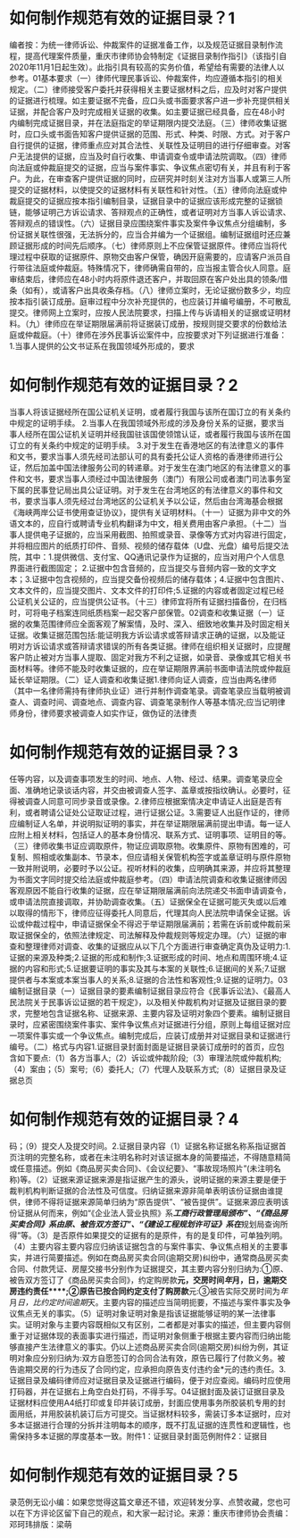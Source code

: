# 如何制作规范有效的证据目录？1

编者按：为统一律师诉讼、仲裁案件的证据准备工作，以及规范证据目录制作流程，提高代理案件质量，重庆市律师协会特制定《证据目录制作指引》（该指引自2020年11月1日起生效）。此指引具有较高的实务价值，希望给有需要的法律人以参考。01基本要求（一）律师代理民事诉讼、仲裁案件，均应遵循本指引的相关规定。（二）律师接受客户委托并获得相关主要证据材料之后，应及时对客户提供的证据进行梳理。如主要证据不完备，应口头或书面要求客户进一步补充提供相关证据，并配合客户及时完成相关证据的收集。如主要证据已经具备，应在48小时内编制完成证据目录，并在法庭指定的举证期限内提交法庭。（三）律师收集证据时，应口头或书面告知客户提供证据的范围、形式、种类、时限、方式。对于客户自行提供的证据，律师重点应对其合法性、关联性及证明目的进行仔细审查。对客户无法提供的证据，应当及时自行收集、申请调查令或申请法院调取。（四）律师向法庭或仲裁庭提交的证据，应当与案件事实、争议焦点密切有关，并且有利于客户。为此，在审查客户提供证据的同时，应研究并时刻关注对方当事人或第三人所提交的证据材料，以使提交的证据材料有关联性和针对性。（五）律师向法庭或仲裁庭提交的证据应按本指引编制目录，证据目录中的证据应该形成完整的证据锁链，能够证明己方诉讼请求、答辩观点的正确性，或者证明对方当事人诉讼请求、答辩观点的错误性。（六）证据目录应围绕案件事实及案件争议焦点分组编制，多份证据关联性很强，无法拆分的，应当合并编为一个证据组。编制证据组时还应兼顾证据形成的时间先后顺序。（七）律师原则上不应保管证据原件。律师应当将代理过程中获取的证据原件、原物交由客户保管，确因开庭需要的，应请客户派员自行带往法庭或仲裁庭。特殊情况下，律师确需自带的，应当报主管合伙人同意。庭审结束后，律师应在48小时内将原件退还客户，并取回原在客户处出具的领条/借条（如有），或请客户出具收条存档。（八）律师立案时，无论证据份数多少，均应按本指引装订成册。庭审过程中分次补充提供的，也应装订并编号编册，不可散乱提交。律师网上立案时，应按人民法院要求，扫描上传与诉请相关的证据或证明材料。（九）律师应在举证期限届满前将证据装订成册，按规则提交要求的份数给法庭或仲裁庭。（十）律师在涉外民事诉讼案件中，应按要求对下列证据进行准备：1.当事人提供的公文书证系在我国领域外形成的，要求

# 如何制作规范有效的证据目录？2

当事人将该证据经所在国公证机关证明，或者履行我国与该所在国订立的有关条约中规定的证明手续。 2.当事人在我国领域外形成的涉及身份关系的证据，要求当事人经所在国公证机关证明并经我国驻该国使领馆认证，或者履行我国与该所在国订立的有关条约中规定的证明手续。 3.对于发生在香港地区的有法律意义的事件和文书，要求当事人须先经司法部认可的具有委托公证人资格的香港律师进行公证，然后加盖中国法律服务公司的转递章。对于发生在澳门地区的有法律意义的事件和文书，要求当事人须经过中国法律服务（澳门）有限公司或者澳门司法事务室下属的民事登记局出具公证证明。对于发生在台湾地区的有法律意义的事件和文书，要求当事人须先经过台湾地区的公证机关予以公证，然后由台湾海基会根据《海峡两岸公证书使用查证协议》，提供有关证明材料。（十一）证据为非中文的外语文本的，应自行或聘请专业机构翻译为中文，相关费用由客户承担。（十二）当事人提供电子证据的，应当采用截图、拍照或录音、录像等方式对内容进行固定，并将相应图片的纸质打印件、音频、视频的储存载体（U盘、光盘）编号后提交法院，其中：1.提供微信、支付宝、QQ通讯记录作为证据的，应当对用户个人信息界面进行截图固定； 2.证据中包含音频的，应当提交与音频内容一致的文字文本；3.证据中包含视频的，应当提交备份视频后的储存载体；4.证据中包含图片、文本文件的，应当提交图片、文本文件的打印件;5.证据的内容或者固定过程已经公证机关公证的，应当提供公证书。（十三）律师宜将所有证据扫描备份，在归档时，可将电子档案连同纸质档案一起交客户部保管。02调查和收集证据（一）证据的收集范围律师应全面客观了解案情，及时、深入、细致地收集并及时固定相关证据。收集证据范围包括:能证明我方诉讼请求或答辩请求正确的证据，以及能证明对方诉讼请求或答辩请求错误的所有各类证据。律师在组织相关证据时，应提醒客户防止被对方当事人提取、固定对我方不利之证据，如录音、录像或其它相关书面材料等。律师不能及时收集证据的，应在举证期限界满前书面申请法院或仲裁庭延长举证期限。（二）证人调查和收集证据1.律师向证人调查，应当由两名律师（其中一名律师需持有律师执业证）进行并制作调查笔录。调查笔录应当载明被调查人、调查时间、调查地点、调查内容、调查笔录制作人等基本情况;应当记明律师身份，律师要求被调查人如实作证，做伪证的法律责

# 如何制作规范有效的证据目录？3

任等内容，以及调查事项发生的时间、地点、人物、经过、结果。调查笔录应全面、准确地记录谈话内容，并交由被调查人签字、盖章或按指纹确认。必要时，征得被调查人同意可同步录音或录像。2.律师应根据案情决定申请证人出庭是否有利，或者聘请公证处公证取证过程，进行证据公证。3.需要证人出庭作证的，律师应编制证人名单，并说明拟证明的事实，并在举证期限届满前提出申请。每一证人应附上相关材料，包括证人的基本身份情况、联系方式、证明事项、证明目的等。（三）律师收集书证应调取原件，物证应调取原物。收集原件、原物有困难的，可复制、照相或收集副本、节录本，但应请相关保管机构签字或盖章证明与原件原物一致并附说明，必要时予以公证。视听材料的收集，应明确其来源，并应将其整理为书面文字同时提交给法庭或仲裁庭参考。（四）申请法院调查和收集证据律师因客观原因不能自行收集的证据，应在举证期限届满前向法院递交书面申请调查令，或申请法院直接调取，并协助调查收集。（五）证据保全在证据可能灭失或以后难以取得的情形下，律师应征得委托人同意后，代理其向人民法院申请保全证据。诉讼或仲裁过程中，申请证据保全不得迟于举证期限届满前；若需在诉前或仲裁前采取证据保全的，依照法律规定、司法解释及仲裁规则等规定办理。（六）证据的审查和整理律师对调查、收集的证据应从以下几个方面进行审查确定真伪及证明力:1.证据的来源及种类;2.证据的形成和制作;3.证据形成的时间、地点和周围环境;4.证据的内容和形式;5.证据要证明的事实及其与本案的关联性;6.证据间的关系;7.证据提供者与本案或本案当事人的关系;8.证据的合法性和客观性;9.证据的证明力。03编制证据目录（一）证据目录的要素编制证据目录应符合《民事诉讼法》、《最高人民法院关于民事诉讼证据的若干规定》，以及相关仲裁机构对证据及证据目录的要求，完整地包含证据名称、证据来源、主要内容及证明对象四个要素。编制证据目录时，应紧密围绕案件事实、案件争议焦点对证据进行分组，原则上每组证据对应一项案件事实或一个争议焦点。编制完成后，应装订成册并对证据目录和证据进行编号。（二）格式与内容1.证据目录封面封面是证据目录装订成册时的首页，应包含如下要点:（1）各方当事人;（2）诉讼或仲裁阶段;（3）审理法院或仲裁机构;（4）案由；（5）案号;（6）委托人;（7）代理人及联系方式;（8）证据目录及证据总页

# 如何制作规范有效的证据目录？4

码；（9）提交人及提交时间。2.证据目录内容（1）证据名称证据名称系指证据首页注明的完整名称，或者在未注明名称时对该证据本身的简要描述，不得随意精简或任意描述。例如《商品房买卖合同》、《会议纪要》、“事故现场照片”(未注明名称)等。（2）证据来源证据来源是指证据产生的源头，说明证据的来源主要是便于裁判机构判断证据的合法性及可信度。归纳证据来源非简单表明该份证据由谁提供，律师不得将证据来源简单归纳为“原告提供”、“被告提供”。证据来源应表明该份证据从何而来，例如“《企业法人营业执照》系***工商行政管理局颁布”、“《商品房买卖合同》系由原、被告双方签订”、“《建设工程规划许可证》系在***规划局查询所得”等。（3）是否原件如果提交的证据有的是原件，有的是复印件，可单独列明。（4）主要内容主要内容应归纳该证据包含的与案件事实、争议焦点相关的主要事实，并进行简要描述。例如在商品房买卖合同(逾期交房)纠纷中，通常商品房买卖合同、付款凭证、房屋交接书分别作为证据提交，其主要内容分别归纳为:①原、被告双方签订了《商品房买卖合同》，约定购房款**元，交房时间*年*月，日，逾期交房违约责任****;②原告已按合同约定支付了购房款**元:③被告实际交房时间为*年*月*日，比约定时间逾期*天。主要内容的描述应当简明扼要，不描述与案件事实及争议焦点无关的事实。（5）证明对象证明对象是指该证据能够证明的某一法律事实。证明对象与主要内容既相似又有区别，二者都是对事实的描述，但主要内容侧重于对证据体现的表面事实进行描述，而证明对象侧重于根据主要内容而归纳出能够直接产生法律意义的事实。仍以上述商品房买卖合同(逾期交房)纠纷为例，其证明对象应分别归纳为:双方自愿签订的合同合法有效，原告已履行了付款义务。被告逾期交房的行为违反了合同约定，应承担向原告支付违约金*元的违约责任。3.证据目录及编码律师应对证据目录及证据进行编码，便于对应查阅。编码时应使用打码器，并在证据右上角空白处打码，不得手写。04证据封面及装订证据目录及证据材料应使用A4纸打印或复印并装订成册，封面应使用事务所胶装机专用的封面用纸，并用胶装机装订后方可提交。当证据材料较多，需装订多本证据时，应对多本证据进行合理的分拆并注明每本的顺序，既不打乱证据的连贯性和逻辑性，也需保持多本证据的厚度基本一致。附件1：证据目录封面范例附件2：证据目

# 如何制作规范有效的证据目录？5

录范例无讼小编：如果您觉得这篇文章还不错，欢迎转发分享、点赞收藏，您也可以在下方评论区留下自己的观点，和大家一起讨论。来源：重庆市律师协会责编：邓珂玮排版：梁萌

